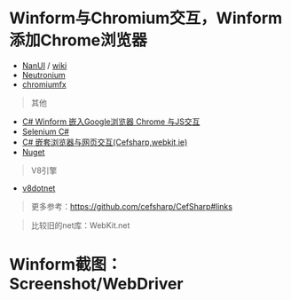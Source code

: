 # Winform与Chromium交互，Winform添加Chrome浏览器

- [NanUI](https://github.com/NetDimension/NanUI) / [wiki](https://www.cnblogs.com/linxuanchen/)
- [Neutronium](https://github.com/NeutroniumCore/Neutronium)
- [chromiumfx](https://bitbucket.org/chromiumfx/chromiumfx/)


> 其他

- [C# Winform 嵌入Google浏览器 Chrome 与JS交互](http://ian.wang/313.htm)
- [Selenium C#](https://www.toolsqa.com/selenium-c-sharp/)
- [C# 嵌套浏览器与网页交互(Cefsharp,webkit,ie)](https://blog.csdn.net/qq_25744257/article/details/83861666)
- [Nuget](https://www.nuget.org/packages?q=ChromiumFX)


> V8引擎

- [v8dotnet](https://github.com/rjamesnw/v8dotnet/wiki)


> 更多参考：https://github.com/cefsharp/CefSharp#links


> 比较旧的net库：WebKit.net

# Winform截图：Screenshot/WebDriver

